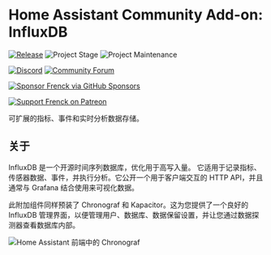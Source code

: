 # Home Assistant Community Add-on: InfluxDB

[![Release][release-shield]][release] ![Project Stage][project-stage-shield] ![Project Maintenance][maintenance-shield]

[![Discord][discord-shield]][discord] [![Community Forum][forum-shield]][forum]

[![Sponsor Frenck via GitHub Sponsors][github-sponsors-shield]][github-sponsors]

[![Support Frenck on Patreon][patreon-shield]][patreon]

可扩展的指标、事件和实时分析数据存储。

## 关于

InfluxDB 是一个开源时间序列数据库，优化用于高写入量。
它适用于记录指标、传感器数据、事件，并执行分析。它公开一个用于客户端交互的 HTTP API，并且通常与 Grafana 结合使用来可视化数据。

此附加组件同样预装了 Chronograf 和 Kapacitor。这为您提供了一个良好的 InfluxDB 管理界面，以便管理用户、数据库、数据保留设置，并让您通过数据探测器查看数据库内部。

![Home Assistant 前端中的 Chronograf][screenshot]

[discord-shield]: https://img.shields.io/discord/478094546522079232.svg
[discord]: https://discord.me/hassioaddons
[forum-shield]: https://img.shields.io/badge/community-forum-brightgreen.svg
[forum]: https://community.home-assistant.io/t/home-assistant-community-add-on-influxdb/54491?u=frenck
[github-sponsors-shield]: https://frenck.dev/wp-content/uploads/2019/12/github_sponsor.png
[github-sponsors]: https://github.com/sponsors/frenck
[maintenance-shield]: https://img.shields.io/maintenance/yes/2025.svg
[patreon-shield]: https://frenck.dev/wp-content/uploads/2019/12/patreon.png
[patreon]: https://www.patreon.com/frenck
[project-stage-shield]: https://img.shields.io/badge/project%20stage-production%20ready-brightgreen.svg
[release-shield]: https://img.shields.io/badge/version-v5.0.2-blue.svg
[release]: https://github.com/hassio-addons/addon-influxdb/tree/v5.0.2
[screenshot]: https://github.com/hassio-addons/addon-influxdb/raw/main/images/screenshot.png